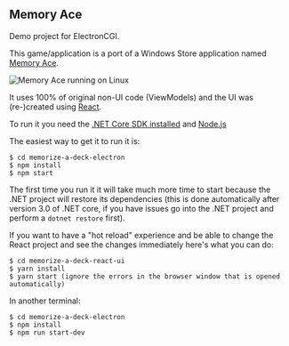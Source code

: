 ## Memory Ace

Demo project for ElectronCGI.

This game/application is a port of a Windows Store application named [Memory Ace](https://www.microsoft.com/en-us/p/memory-ace/9wzdncrddbtd?activetab=pivot:overviewtab).

![Memory Ace running on Linux](memory-ace-ubuntu.gif)

It uses 100% of original non-UI code (ViewModels) and the UI was (re-)created using [React](https://reactjs.org/).

To run it you need the [.NET Core SDK installed](https://dotnet.microsoft.com/) and [Node.js](https://nodejs.org/)

The easiest way to get it to run it is:

    $ cd memorize-a-deck-electron
    $ npm install
    $ npm start

The first time you run it it will take much more time to start because the .NET project will restore its dependencies (this is done automatically after version 3.0 of .NET core, if you have issues go into the .NET project and perform a `dotnet restore` first).

If you want to have a "hot reload" experience and be able to change the React project and see the changes immediately here's what you can do:

    $ cd memorize-a-deck-react-ui
    $ yarn install
    $ yarn start (ignore the errors in the browser window that is opened automatically)

In another terminal:

    $ cd memorize-a-deck-electron
    $ npm install
    $ npm run start-dev

